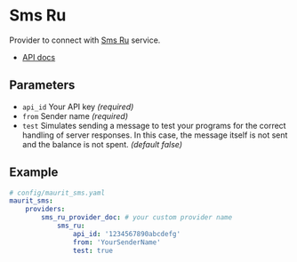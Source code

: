 # Sms Ru

Provider to connect with [Sms Ru](https://sms.ru) service.
- [API docs](https://sms.ru/api)

## Parameters

 * `api_id` Your API key *(required)*
 * `from` Sender name *(required)*
 * `test` Simulates sending a message to test your programs for the correct handling of server responses. In this case, the message itself is not sent and the balance is not spent. *(default false)*

## Example

``` yaml
# config/maurit_sms.yaml
maurit_sms:
    providers:
        sms_ru_provider_doc: # your custom provider name
            sms_ru:
                api_id: '1234567890abcdefg'
                from: 'YourSenderName'
                test: true
```
